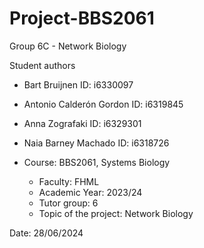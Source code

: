 # Project-BBS2061
Group 6C - Network Biology


Student authors
- Bart Bruijnen	ID: i6330097
- Antonio Calderón Gordon	ID: i6319845
- Anna Zografaki ID: i6329301
- Naia Barney Machado	ID: i6318726




- Course: BBS2061, Systems Biology
    - Faculty: FHML							
    - Academic Year: 2023/24
    - Tutor group: 6
    - Topic of the project: Network Biology

Date: 28/06/2024

